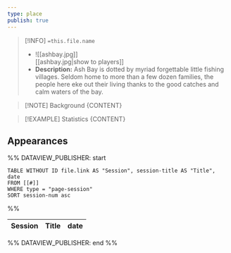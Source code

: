 ```yaml
---
type: place
publish: true
---
```


>[!INFO] `=this.file.name`
>- ![[ashbay.jpg]]
<br/> [[ashbay.jpg|show to players]]
> - **Description:** Ash Bay is dotted by myriad forgettable little fishing villages. Seldom home to more than a few dozen families, the people here eke out their living thanks to the good catches and calm waters of the bay.

>[!NOTE] Background
> {CONTENT}

 >[!EXAMPLE] Statistics
 > {CONTENT}

## Appearances

%% DATAVIEW_PUBLISHER: start
```dataview
TABLE WITHOUT ID file.link AS "Session", session-title AS "Title", date
FROM [[#]]
WHERE type = "page-session"
SORT session-num asc
```
%%

| Session | Title | date |
| ------- | ----- | ---- |

%% DATAVIEW_PUBLISHER: end %%
